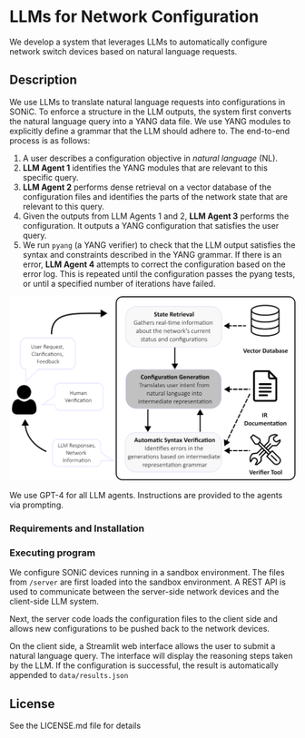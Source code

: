 # LLMs for Network Configuration

We develop a system that leverages LLMs to automatically configure network switch devices based on natural language requests. 

## Description

We use LLMs to translate natural language requests into configurations in SONiC. To enforce a structure in the LLM outputs, the system first converts the natural language query into a YANG data file. We use YANG modules to explicitly define a grammar that the LLM should adhere to. The end-to-end process is as follows:

1. A user describes a configuration objective in *natural language* (NL). 
2. **LLM Agent 1** identifies the YANG modules that are relevant to this specific query.
3. **LLM Agent 2** performs dense retrieval on a vector database of the configuration files and identifies the parts of the network state that are relevant to this query.
4. Given the outputs from LLM Agents 1 and 2, **LLM Agent 3** performs the configuration. It outputs a YANG configuration that satisfies the user query.
5. We run ```pyang``` (a YANG verifier) to check that the LLM output satisfies the syntax and constraints described in the YANG grammar. If there is an error, **LLM Agent 4** attempts to correct the configuration based on the error log. This is repeated until the configuration passes the pyang tests, or until a specified number of iterations have failed.

![image](data/images/llm_component.png)

We use GPT-4 for all LLM agents. Instructions are provided to the agents via prompting. 

### Requirements and Installation



### Executing program

We configure SONiC devices running in a sandbox environment. The files from ```/server``` are first loaded into the sandbox environment. A REST API is used to communicate between the server-side network devices and the client-side LLM system. 

Next, the server code loads the configuration files to the client side and allows new configurations to be pushed back to the network devices. 

On the client side, a Streamlit web interface allows the user to submit a natural language query. The interface will display the reasoning steps taken by the LLM. If the configuration is successful, the result is automatically appended to ```data/results.json```


## License

See the LICENSE.md file for details
